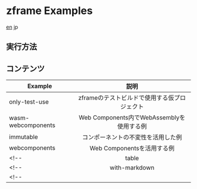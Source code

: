 # zframe Examples
[en](README.md) jp

## 実行方法

## コンテンツ
| Example       | 説明          |
| ------------- |:-------------:|
| only-test-use | zframeのテストビルドで使用する仮プロジェクト |
| wasm-webcomponents      | Web Components内でWebAssemblyを使用する例      |
| immutable | コンポーネントの不変性を活用した例      |
| webcomponents | Web Componentsを活用する例      |
<!--| table | テーブルの例      |-->
<!--| with-markdown | Markdownでページを作成する例      |-->
<!--|  |       |-->
